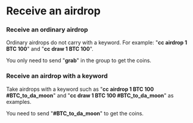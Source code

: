 # Receive an airdrop

### Receive an ordinary airdrop

Ordinary airdrops do not carry with a keyword. For example: "**cc airdrop 1 BTC 100**" and "**cc draw 1 BTC 100**".

You only need to send "**grab**" in the group to get the coins.

### Receive an airdrop with a keyword

Take airdrops with a keyword such as "**cc airdrop 1 BTC 100 \#BTC\_to\_da\_moon**" and "**cc draw 1 BTC 100 \#BTC\_to\_da\_moon**" as examples.

You need to send "**\#BTC\_to\_da\_moon**" to get the coins.

